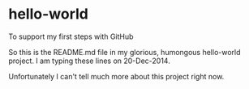 hello-world
===========

To support my first steps with GitHub

So this is the README.md file in my glorious, humongous hello-world project.
I am typing these lines on 20-Dec-2014.

Unfortunately I can't tell much more about this project right now.

